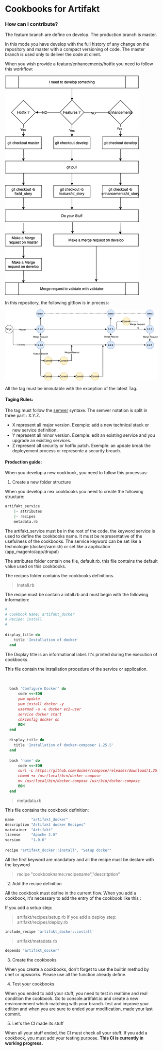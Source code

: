 # Cookbooks for Artifakt

### How can I contribute?


The feature branch are define on develop. The production branch is master.

In this mode you have  develop with the full history of any change on the repository and master with a compact versioning of code. The master branch is used only to deliver the code at client. 

When you wish provide a feature/enhancements/hotfix  you need to follow this workflow:

![Workflow](workflow.png)

In this repository, the following gitflow is in process:

![gitflow](gitflow.png)

All the tag must be immutable with the exception of the latest Tag.

#### Taging Rules:

The tag must follow the [semver](https://semver.org/) syntaxe. The semver notation is split in three part : X.Y.Z. 

* X represent all major version. Exemple: add a new technical stack or new service definition.
* Y represent all minor version. Exemple: edit an existing service and you upgrade an existing services.
* Z represent all security or hotfix patch. Exemple: an update break the deployement process or represente a security breach.

#### Production guide:

When you develop a new cookbook, you need to follow this processus:

1. Create a new folder structure

When you develop a nex cookbooks you need to create the following structure:

```bash
artifakt_service
    |- attributes
    |- recipes
    metadata.rb
```
The artifakt_service must be in the root of the code. the keyword service is used to define the cookbooks name. It must be representative of the usefulness of the cookbooks. The service keyword can be set like a technologie (docker/varnish) or set like a application (app_magento/app/drupal)

The attributes folder contain one file, default.rb. this file contains the default value used on this cookbooks.

The recipes folder contains the cookbooks definitions. 

> Install.rb

The recipe must be contain a intall.rb and must begin with the following information: 

```ruby
#
# Cookbook Name: artifakt_docker
# Recipe: install
#

display_title do
    title 'Installation of docker'
  end
```

The Display title is an informational label. It's printed during the execution of cookbooks.

This file contain the installation procedure of the service or application.

```ruby


  bash 'Configure Docker' do
      code <<-EOH
      yum update
      yum install docker -y
      usermod -a -G docker ec2-user
      service docker start
      chkconfig docker on
      EOH
  end

  display_title do
    title 'Installation of docker-composer 1.25.5'
  end

  bash 'name' do
      code <<-EOH
      curl -L https://github.com/docker/compose/releases/download/1.25.5/docker-compose-`uname -s`-`uname -m` | sudo tee /usr/local/bin/docker-compose > /dev/null
      chmod +x /usr/local/bin/docker-compose
      mv /usr/local/bin/docker-compose /usr/bin/docker-compose
      EOH
  end
```

> metadata.rb

This file contains the cookbook definition:

```ruby
name        "artifakt_docker"
description "Artifakt docker Recipes"
maintainer  "Artifakt"
license     "Apache 2.0"
version     "1.0.0"

recipe "artifakt_docker::install", "Setup docker"
```

All the first keyword are mandatory and all the recipe must be declare with the keyword
> recipe "cookbookname::recipename","descritption"

2. Add the recipe definition

All the cookbook must define in the current flow. When you add a cookbook, it's necessary to add the entry of the cookbook like this :

If you add a setup step:
> artifakt/recipes/setup.rb
If you add a deploy step:
> artifakt/recipes/deploy.rb
```ruby
include_recipe 'artifakt_docker::install'
```

> artifakt/metadata.rb
```ruby
depends "artifakt_docker"
```
3. Create the cookbooks

When you create a cookbooks, don't forget to use the builtin method by chef or opsworks. Please use all the function already define.

4. Test your cookbooks

When you ended to add your stuff, you need to test in realtime and real condition the cookbook. Go to console.artifakt.io and create a new environnement which matching with your branch. test and improve your edition and when you are sure to ended your modification, made your last commit.


5. Let's the CI made its stuff

When all your stuff ended, the CI must check all your stuff. If you add a cookbook, you must add your testing purpose. **This CI is currently in working progress.**